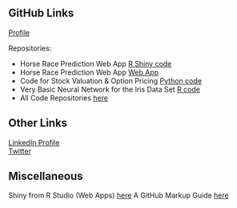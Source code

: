 ## GitHub Links
[Profile](https://github.com/ismccarthy)

Repositories:
  - Horse Race Prediction Web App [R Shiny code](https://github.com/ismccarthy/HorseRace_App)
  - Horse Race Prediction Web App [Web App](https://ianmccarthy.shinyapps.io/HorseRace/)
  - Code for Stock Valuation & Option Pricing [Python code](https://github.com/ismccarthy/StockValuation)
  - Very Basic Neural Network for the Iris Data Set [R code](https://github.com/ismccarthy/IrisNeuralNetwork)
  - All Code Repositories [here](https://github.com/ismccarthy)
  
## Other Links
[LinkedIn Profile](https://www.linkedin.com/in/ismccarthy/)
<br>
[Twitter](https://twitter.com/iansmccarthy)

## Miscellaneous
Shiny from R Studio (Web Apps) [here](https://shiny.rstudio.com/)
A GitHub Markup Guide [here](https://guides.github.com/features/mastering-markdown/)

